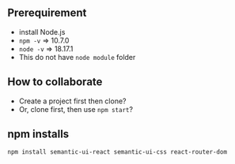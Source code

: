 ## Prerequirement
* install Node.js
* `npm -v` => 10.7.0
* `node -v` => 18.17.1
* This do not have `node module` folder

## How to collaborate
* Create a project first then clone?
* Or, clone first, then use `npm start`?

## npm installs
```
npm install semantic-ui-react semantic-ui-css react-router-dom
```

